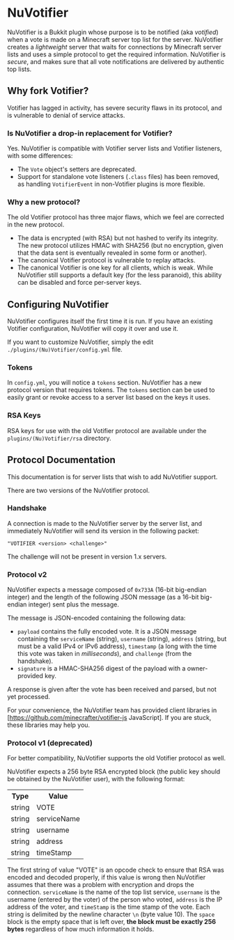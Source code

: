 # NuVotifier

NuVotifier is a Bukkit plugin whose purpose is to be notified (aka *votified*) when a vote is made on a Minecraft server top list for the server.  NuVotifier creates a *lightweight* server that waits for connections by Minecraft server lists and uses a simple protocol to get the required information.  NuVotifier is *secure*, and makes sure that all vote notifications are delivered by authentic top lists.

## Why fork Votifier?

Votifier has lagged in activity, has severe security flaws in its protocol, and is vulnerable to denial of service attacks.

### Is NuVotifier a drop-in replacement for Votifier?

Yes. NuVotifier is compatible with Votifier server lists and Votifier listeners, with some differences:

* The `Vote` object's setters are deprecated.
* Support for standalone vote listeners (`.class` files) has been removed, as handling `VotifierEvent` in non-Votifier plugins is more flexible.

### Why a new protocol?

The old Votifier protocol has three major flaws, which we feel are corrected in the new protocol.

* The data is encrypted (with RSA) but not hashed to verify its integrity. The new protocol utilizes HMAC with SHA256 (but no encryption, given that the data sent is eventually revealed in some form or another).
* The canonical Votifier protocol is vulnerable to replay attacks.
* The canonical Votifier is one key for all clients, which is weak. While NuVotifier still supports a default key (for the less paranoid), this ability can be disabled and force per-server keys.

## Configuring NuVotifier

NuVotifier configures itself the first time it is run. If you have an existing Votifier configuration, NuVotifier will copy it over and use it.

If you want to customize NuVotifier, simply the edit `./plugins/(Nu)Votifier/config.yml` file.

### Tokens

In `config.yml`, you will notice a `tokens` section. NuVotifier has a new protocol version that requires tokens. The `tokens` section can be used to easily grant or revoke access to a server list based on the keys it uses.

### RSA Keys

RSA keys for use with the old Votifier protocol are available under the `plugins/(Nu)Votifier/rsa` directory.

## Protocol Documentation

This documentation is for server lists that wish to add NuVotifier support.

There are two versions of the NuVotifier protocol.

### Handshake

A connection is made to the NuVotifier server by the server list, and immediately NuVotifier will send its version in the following packet:

	"VOTIFIER <version> <challenge>"

The challenge will not be present in version 1.x servers.

### Protocol v2

NuVotifier expects a message composed of `0x733A` (16-bit big-endian integer) and the length of the following JSON message (as a 16-bit big-endian integer) sent plus the message.

The message is JSON-encoded containing the following data:

* `payload` contains the fully encoded vote. It is a JSON message containing the `serviceName` (string), `username` (string), `address` (string, but must be a valid IPv4 or IPv6 address), `timestamp` (a long with the time this vote was taken in _milliseconds_), and `challenge` (from the handshake).
* `signature` is a HMAC-SHA256 digest of the payload with a owner-provided key.

A response is given after the vote has been received and parsed, but not yet processed.

For your convenience, the NuVotifier team has provided client libraries in [https://github.com/minecrafter/votifier-js JavaScript]. If you are stuck, these libraries may help you.

### Protocol v1 (deprecated)

For better compatibility, NuVotifier supports the old Votifier protocol as well.

NuVotifier expects a 256 byte RSA encrypted block (the public key should be obtained by the NuVotifier user), with the following format:

<table>
  <tr>
	<th>Type</th>
	<th>Value</th>
  </tr>
  <tr>
	<td>string</td>
	<td>VOTE</td>
  </tr>
  <tr>
	<td>string</td>
	<td>serviceName</td>
  </tr>
  <tr>
	<td>string</td>
	<td>username</td>
  </tr>
  <tr>
	<td>string</td>
	<td>address</td>
  </tr>
  <tr>
	<td>string</td>
	<td>timeStamp</td>
  </tr>
</table>

The first string of value "VOTE" is an opcode check to ensure that RSA was encoded and decoded properly, if this value is wrong then NuVotifier assumes that there was a problem with encryption and drops the connection. `serviceName` is the name of the top list service, `username` is the username (entered by the voter) of the person who voted, `address` is the IP address of the voter, and `timeStamp` is the time stamp of the vote.  Each string is delimited by the newline character `\n` (byte value 10).  The `space` block is the empty space that is left over, **the block must be exactly 256 bytes** regardless of how much information it holds.